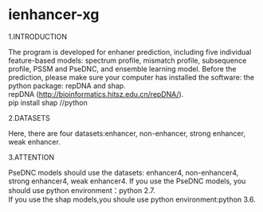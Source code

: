 # ienhancer-xg
1.INTRODUCTION  

The program is developed for enhaner prediction, including five individual feature-based models: spectrum profile, mismatch profile, subsequence profile, PSSM and PseDNC, and ensemble learning model. Before the prediction, please make sure your computer has installed the software: the python package: repDNA and shap.  
repDNA (http://bioinformatics.hitsz.edu.cn/repDNA/).  
pip install shap //python  

2.DATASETS  

Here, there are four datasets:enhancer, non-enhancer, strong enhancer, weak enhancer.  

3.ATTENTION  

PseDNC models should use the datasets: enhancer4, non-enhancer4, strong enhancer4, weak enhancer4. 
If you use the PseDNC models, you should use python environment：python 2.7.  
If you use the shap models,you shoule use python environment:python 3.6.  
